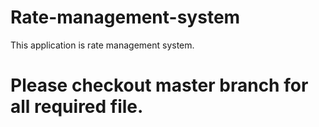 # Rate-management-system
This application is rate management system.

# Please checkout master branch for all required file.
